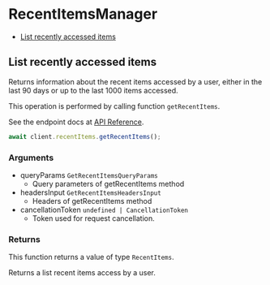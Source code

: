 # RecentItemsManager

- [List recently accessed items](#list-recently-accessed-items)

## List recently accessed items

Returns information about the recent items accessed
by a user, either in the last 90 days or up to the last
1000 items accessed.

This operation is performed by calling function `getRecentItems`.

See the endpoint docs at
[API Reference](https://developer.box.com/reference/get-recent-items/).

<!-- sample get_recent_items -->

```ts
await client.recentItems.getRecentItems();
```

### Arguments

- queryParams `GetRecentItemsQueryParams`
  - Query parameters of getRecentItems method
- headersInput `GetRecentItemsHeadersInput`
  - Headers of getRecentItems method
- cancellationToken `undefined | CancellationToken`
  - Token used for request cancellation.

### Returns

This function returns a value of type `RecentItems`.

Returns a list recent items access by a user.
